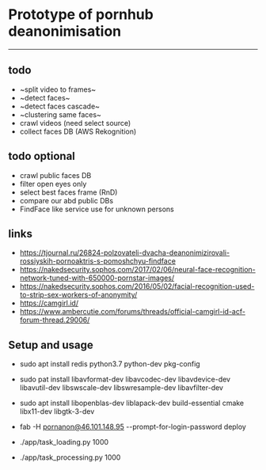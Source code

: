 # Prototype of pornhub deanonimisation
---

## todo 
* ~split video to frames~
* ~detect faces~
* ~detect faces cascade~
* ~clustering same faces~
* crawl videos (need select source)
* collect faces DB (AWS Rekognition)

## todo optional
* crawl public faces DB
* filter open eyes only
* select best faces frame (RnD)
* compare our abd public DBs
* FindFace like service use for unknown persons


## links

* https://tjournal.ru/26824-polzovateli-dvacha-deanonimizirovali-rossiyskih-pornoaktris-s-pomoshchyu-findface
* https://nakedsecurity.sophos.com/2017/02/06/neural-face-recognition-network-tuned-with-650000-pornstar-images/
* https://nakedsecurity.sophos.com/2016/05/02/facial-recognition-used-to-strip-sex-workers-of-anonymity/
* https://camgirl.id/
* https://www.ambercutie.com/forums/threads/official-camgirl-id-acf-forum-thread.29006/


## Setup and usage

* sudo apt install redis python3.7 python-dev pkg-config 
* sudo pat install libavformat-dev libavcodec-dev libavdevice-dev libavutil-dev libswscale-dev libswresample-dev libavfilter-dev
* sudo apt install libopenblas-dev liblapack-dev build-essential cmake libx11-dev libgtk-3-dev

* fab -H pornanon@46.101.148.95 --prompt-for-login-password deploy
* ./app/task_loading.py 1000
* ./app/task_processing.py 1000

